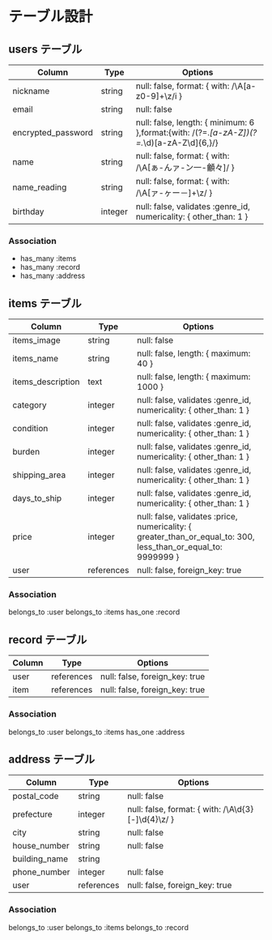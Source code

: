 # テーブル設計

## users テーブル

| Column             | Type    | Options                                                                                  |
| ------------------ | ------- | ---------------------------------------------------------------------------------------- |
| nickname           | string  | null: false, format: { with: /\A[a-z0-9]+\z/i }                                          |
| email              | string  | null: false                                                                              |
| encrypted_password | string  | null: false, length: { minimum: 6 },format:{with: /(?=.*[a-zA-Z])(?=.*\d)[a-zA-Z\d]{6,}/}|
| name               | string  | null: false, format: { with: /\A[ぁ-んァ-ン一-龥々]/ }                                     |
| name_reading       | string  | null: false, format: { with: /\A[ァ-ヶー－]+\z/ }                                         |
| birthday           | integer | null: false, validates :genre_id, numericality: { other_than: 1 }                        |

### Association

- has_many :items
- has_many :record
- has_many :address

## items テーブル

| Column            | Type       | Options                                                                                                       |
| ----------------- | ---------- | ------------------------------------------------------------------------------------------------------------- |
| items_image       | string     | null: false                                                                                                   |
| items_name        | string     | null: false, length: { maximum: 40 }                                                                          |
| items_description | text       | null: false, length: { maximum: 1000 }                                                                        |
| category          | integer    | null: false, validates :genre_id, numericality: { other_than: 1 }                                             |
| condition         | integer    | null: false, validates :genre_id, numericality: { other_than: 1 }                                             |
| burden            | integer    | null: false, validates :genre_id, numericality: { other_than: 1 }                                             |
| shipping_area     | integer    | null: false, validates :genre_id, numericality: { other_than: 1 }                                             |
| days_to_ship      | integer    | null: false, validates :genre_id, numericality: { other_than: 1 }                                             |
| price             | integer    | null: false, validates :price, numericality: { greater_than_or_equal_to: 300, less_than_or_equal_to: 9999999 }|
| user              | references | null: false, foreign_key: true                                                                                |

### Association

belongs_to :user
belongs_to :items
has_one :record

## record テーブル

| Column    | Type       | Options                        |
| --------- | ---------- | ------------------------------ |
| user      | references | null: false, foreign_key: true |
| item      | references | null: false, foreign_key: true |

### Association

belongs_to :user
belongs_to :items
has_one :address

## address テーブル

| Column        | Type       | Options                                            |
| ------------- | ---------- | -------------------------------------------------- |
| postal_code   | string     | null: false                                        |
| prefecture    | integer    | null: false, format: { with: /\A\d{3}[-]\d{4}\z/ } |
| city          | string     | null: false                                        |
| house_number  | string     | null: false                                        |
| building_name | string     |                                                    |
| phone_number  | integer    | null: false                                        |
| user          | references | null: false, foreign_key: true                     |

### Association

belongs_to :user
belongs_to :items
belongs_to :record
